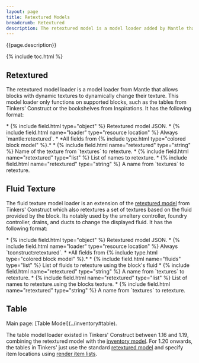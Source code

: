 ```yaml
---
layout: page
title: Retextured Models
breadcrumb: Retextured
description: The retextured model is a model loader added by Mantle that allows supported blocks to dynamically change a portion of their texture.
---
```


{{page.description}}

{% include toc.html %}

## Retextured

The retextured model loader is a model loader from Mantle that allows blocks with dynamic textures to dynamically change their texture. This model loader only functions on supported blocks, such as the tables from Tinkers' Construct or the bookshelves from Inspirations. It has the following format:

<div class="treeview" markdown=1>
* {% include field.html type="object" %} Retextured model JSON.
    * {% include field.html name="loader" type="resource location" %} Always `mantle:retextured`.
    * *All fields from {% include type.html type="colored block model" %}.*
    * {% include field.html name="retextured" type="string" %} Name of the texture from `textures` to retexture.
    * {% include field.html name="retextured" type="list" %} List of names to retexture.
        * {% include field.html name="retextured" type="string" %} A name from `textures` to retexture.
</div>

## Fluid Texture

The fluid texture model loader is an extension of the [retextured model](#retextured) from Tinkers' Construct which also retextures a set of textures based on the fluid provided by the block. Its notably used by the smeltery controller, foundry controller, drains, and ducts to change the displayed fluid. It has the following format:

<div class="treeview" markdown=1>
* {% include field.html type="object" %} Retextured model JSON.
    * {% include field.html name="loader" type="resource location" %} Always `tconstruct:retextured`.
    * *All fields from {% include type.html type="colored block model" %}.*
    * {% include field.html name="fluids" type="list" %} List of fluids to retexture using the block's fluid
        * {% include field.html name="retextured" type="string" %} A name from `textures` to retexture.
    * {% include field.html name="retextured" type="list" %} List of names to retexture.using the blocks texture.
        * {% include field.html name="retextured" type="string" %} A name from `textures` to retexture.
</div>

## Table
<div class="hatnote" markdown=1>
Main page: [Table Model](../inventory#table).
</div>

The table model loader existed in Tinkers' Construct between 1.16 and 1.19, combining the retextured model with the [inventory model](../inventory). For 1.20 onwards, the tables in Tinkers' just use the standard [retextured model](#retextured) and specify item locations using [render item lists](../render-items#render-item-lists).